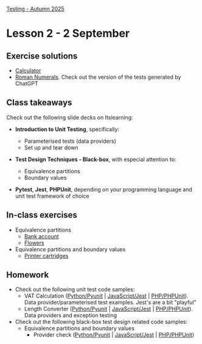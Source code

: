 [Testing - Autumn 2025](https://github.com/arturomorarioja-kea/SD_Testing_E25/blob/main/README.md)

# Lesson 2 - 2 September

[-> BB. After EP, do Bank and Flowers]: #

## Exercise solutions
- [Calculator](https://github.com/arturomorarioja-ek/SD_Testing_E25/blob/main/Lesson01/Ex%2001%20Calculator.md)
- [Roman Numerals](https://github.com/arturomorarioja-ek/SD_Testing_E25/blob/main/Lesson01/Ex%2002%20Roman%20Numerals.md). Check out the version of the tests generated by ChatGPT

## Class takeaways
Check out the following slide decks on Itslearning:
- **Introduction to Unit Testing**, specifically:
  - Parameterised tests (data providers)
  - Set up and tear down

- **Test Design Techniques - Black-box**, with especial attention to:
  - Equivalence partitions
  - Boundary values

[  - Decision tables]: #
- **Pytest**, **Jest**, **PHPUnit**, depending on your programming language and unit test framework of choice

[From now on you should:]: #
[- Follow black-box test design methods systematically for finding test cases the bring value to the project]: #
[- Use a black-box mentality when figuring out valuable test cases for your test suites (e.g., look at the boundaries, identify values you can group together, think of edge cases)]: #

## In-class exercises
- Equivalence partitions
  - [Bank account](https://github.com/arturomorarioja-ek/SD_Testing_E25/blob/main/Lesson02/01%20EP%20Bank%20account.md)
  - [Flowers](https://github.com/arturomorarioja-ek/SD_Testing_E25/blob/main/Lesson02/02%20EP%20Flowers.md)
- Equivalence partitions and boundary values
  - [Printer cartridges](https://github.com/arturomorarioja-ek/SD_Testing_E25/blob/main/Lesson02/03%20EP%20BV%20Printer%20cartridges.md)

## Homework
- Check out the following unit test code samples:
  - VAT Calculation ([Python/Pyunit](https://github.com/arturomorarioja/python_vat) | [JavaScript/Jest](https://github.com/arturomorarioja/js_vat) | [PHP/PHPUnit](https://github.com/arturomorarioja/php_vat_unit_tests)). Data provider/parameterised test examples. Jest's are a bit "playful"
  - Length Converter ([Python/Pyunit](https://github.com/arturomorarioja/py_length_converter_unit_tests) | [JavaScript/Jest](https://github.com/arturomorarioja/js_length_converter_unit_tests) | [PHP/PHPUnit](https://github.com/arturomorarioja/php_length_converter_unit_tests)). Data providers and exception testing
- Check out the following black-box test design related code samples:
  - Equivalence partitions and boundary values
    - Provider check ([Python/Pyunit](https://github.com/arturomorarioja/py_provider_check_unit_tests) | [JavaScript/Jest](https://github.com/arturomorarioja/js_provider_check_unit_tests) | [PHP/PHPUnit](https://github.com/arturomorarioja/php_provider_check_unit_tests))

[- Do the following unit test black-box design related exercises:]: #
[  - Equivalence partitions and boundary values]: #
[    - Password field]: #
[    - E-shop]: #
[    - Framing shop]: #
[  - Decision table testing]: #
[    - Input form]: #
[    - Driver's license. It also involves equivalence partitions and boundary values]: #
[    - Airline]: #
[  - State Transition Diagrams]: #
[    - ATM]: #
[    - Login]: #
[(Python/Pyunit() | JavaScript/Jest() | PHP/PHPUnit())]: #
